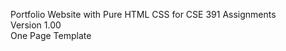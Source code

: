 Portfolio Website with Pure HTML CSS for CSE 391 Assignments
<br>
Version 1.00<br>
One Page Template